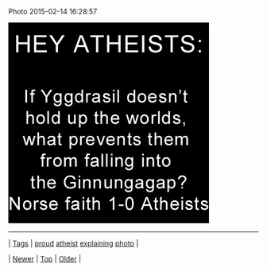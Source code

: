 <!--
title: Photo 2015-02-14 16
date: 2020-06-28T15:27:00.068Z
tags: proud, atheist, explaining, photo
-->


Photo 2015-02-14 16:28:57

![](110993691834-0.png)

<!--BOTTOM-POST-NAVIGATION-->
---

| [Tags](tags.md) | [proud](tag-proud.md) [atheist](tag-atheist.md) [explaining](tag-explaining.md) [photo](tag-photo.md) |

| [Newer](110993396814.md) | [Top](index.md) | [Older](110994444049.md) |